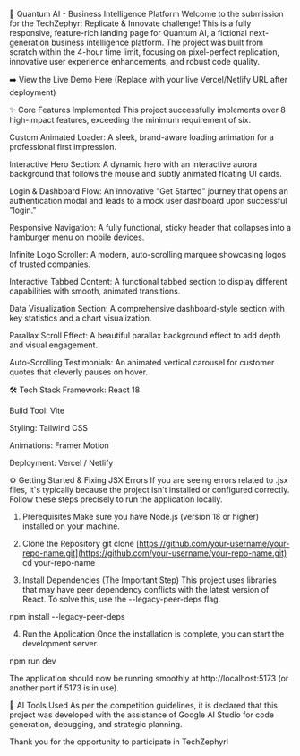🚀 Quantum AI - Business Intelligence Platform
Welcome to the submission for the TechZephyr: Replicate & Innovate challenge! This is a fully responsive, feature-rich landing page for Quantum AI, a fictional next-generation business intelligence platform. The project was built from scratch within the 4-hour time limit, focusing on pixel-perfect replication, innovative user experience enhancements, and robust code quality.

➡️ View the Live Demo Here (Replace with your live Vercel/Netlify URL after deployment)

✨ Core Features Implemented
This project successfully implements over 8 high-impact features, exceeding the minimum requirement of six.

Custom Animated Loader: A sleek, brand-aware loading animation for a professional first impression.

Interactive Hero Section: A dynamic hero with an interactive aurora background that follows the mouse and subtly animated floating UI cards.

Login & Dashboard Flow: An innovative "Get Started" journey that opens an authentication modal and leads to a mock user dashboard upon successful "login."

Responsive Navigation: A fully functional, sticky header that collapses into a hamburger menu on mobile devices.

Infinite Logo Scroller: A modern, auto-scrolling marquee showcasing logos of trusted companies.

Interactive Tabbed Content: A functional tabbed section to display different capabilities with smooth, animated transitions.

Data Visualization Section: A comprehensive dashboard-style section with key statistics and a chart visualization.

Parallax Scroll Effect: A beautiful parallax background effect to add depth and visual engagement.

Auto-Scrolling Testimonials: An animated vertical carousel for customer quotes that cleverly pauses on hover.

🛠️ Tech Stack
Framework: React 18

Build Tool: Vite

Styling: Tailwind CSS

Animations: Framer Motion

Deployment: Vercel / Netlify

⚙️ Getting Started & Fixing JSX Errors
If you are seeing errors related to .jsx files, it's typically because the project isn't installed or configured correctly. Follow these steps precisely to run the application locally.

1. Prerequisites
Make sure you have Node.js (version 18 or higher) installed on your machine.

2. Clone the Repository
git clone [https://github.com/your-username/your-repo-name.git](https://github.com/your-username/your-repo-name.git)
cd your-repo-name

3. Install Dependencies (The Important Step)
This project uses libraries that may have peer dependency conflicts with the latest version of React. To solve this, use the --legacy-peer-deps flag.

npm install --legacy-peer-deps

4. Run the Application
Once the installation is complete, you can start the development server.

npm run dev

The application should now be running smoothly at http://localhost:5173 (or another port if 5173 is in use).

🤖 AI Tools Used
As per the competition guidelines, it is declared that this project was developed with the assistance of Google AI Studio for code generation, debugging, and strategic planning.

Thank you for the opportunity to participate in TechZephyr!